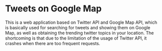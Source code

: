 Tweets on Google Map
====================

This is a web application based on Twitter API and Google Map API, which is basically used for searching for tweets and showing them on Google Map, as well as obtaining the trending twitter topics in your location. The shortcoming is that due to the limitation of the usage of Twitter API, it crashes when there are too frequent requests.
